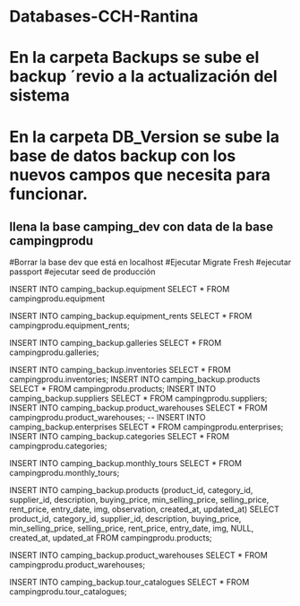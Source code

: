 # Databases-CCH-Rantina

# En la carpeta Backups se sube el backup ´revio a la actualización del sistema
# En la carpeta DB_Version se sube la base de datos backup con los nuevos campos que necesita para funcionar.

## llena la base camping_dev con data de la base campingprodu 

#Borrar la base dev que está en localhost
#Ejecutar Migrate Fresh
#ejecutar passport
#ejecutar seed de producción


INSERT INTO camping_backup.equipment SELECT * FROM campingprodu.equipment

INSERT INTO camping_backup.equipment_rents SELECT * FROM campingprodu.equipment_rents;

INSERT INTO camping_backup.galleries SELECT * FROM campingprodu.galleries;

INSERT INTO camping_backup.inventories SELECT * FROM campingprodu.inventories;
INSERT INTO camping_backup.products SELECT * FROM campingprodu.products;
INSERT INTO camping_backup.suppliers SELECT * FROM campingprodu.suppliers;
INSERT INTO camping_backup.product_warehouses SELECT * FROM campingprodu.product_warehouses;
-- INSERT INTO camping_backup.enterprises SELECT * FROM campingprodu.enterprises;
INSERT INTO camping_backup.categories SELECT * FROM campingprodu.categories;


INSERT INTO camping_backup.monthly_tours SELECT * FROM campingprodu.monthly_tours;


INSERT INTO camping_backup.products (product_id, category_id, supplier_id, description, buying_price, min_selling_price, selling_price, rent_price, entry_date, img, observation, created_at, updated_at)
SELECT product_id, category_id, supplier_id, description, buying_price, min_selling_price, selling_price, rent_price, entry_date, img, NULL, created_at, updated_at
FROM campingprodu.products;

INSERT INTO camping_backup.product_warehouses SELECT * FROM campingprodu.product_warehouses;

INSERT INTO camping_backup.tour_catalogues SELECT * FROM campingprodu.tour_catalogues;






